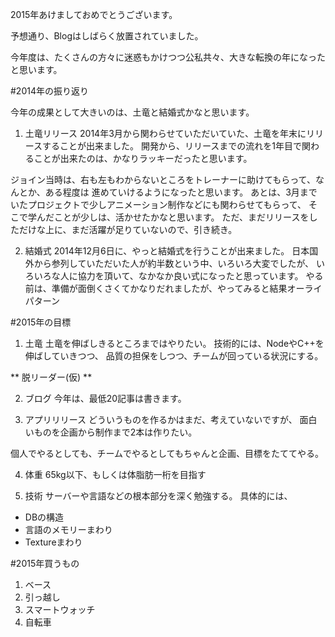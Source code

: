 2015年あけましておめでとうございます。

予想通り、Blogはしばらく放置されていました。

今年度は、たくさんの方々に迷惑もかけつつ公私共々、大きな転換の年になったと思います。


#2014年の振り返り

今年の成果として大きいのは、土竜と結婚式かなと思います。

1. 土竜リリース
  2014年3月から関わらせていただいていた、土竜を年末にリリースすることが出来ました。
  開発から、リリースまでの流れを1年目で関わることが出来たのは、かなりラッキーだったと思います。

  ジョイン当時は、右も左もわからないところをトレーナーに助けてもらって、なんとか、ある程度は
  進めていけるようになったと思います。
  あとは、3月までいたプロジェクトで少しアニメーション制作などにも関わらせてもらって、
  そこで学んだことが少しは、活かせたかなと思います。
  ただ、まだリリースをしただけな上に、まだ活躍が足りていないので、引き続き。

2. 結婚式
  2014年12月6日に、やっと結婚式を行うことが出来ました。
  日本国外から参列していただいた人が約半数という中、いろいろ大変でしたが、
  いろいろな人に協力を頂いて、なかなか良い式になったと思っています。
  やる前は、準備が面倒くさくてかなりだれましたが、やってみると結果オーライパターン


#2015年の目標
1. 土竜
土竜を伸ばしきるところまではやりたい。
技術的には、NodeやC++を伸ばしていきつつ、
品質の担保をしつつ、チームが回っている状況にする。

** 脱リーダー(仮) **

2. ブログ
今年は、最低20記事は書きます。

3. アプリリリース
どういうものを作るかはまだ、考えていないですが、
面白いものを企画から制作まで2本は作りたい。

個人でやるとしても、チームでやるとしてもちゃんと企画、目標をたててやる。

4. 体重
65kg以下、もしくは体脂肪一桁を目指す

5. 技術
サーバーや言語などの根本部分を深く勉強する。
具体的には、

* DBの構造
* 言語のメモリーまわり
* Textureまわり


#2015年買うもの
1. ベース
2. 引っ越し
3. スマートウォッチ
4. 自転車

